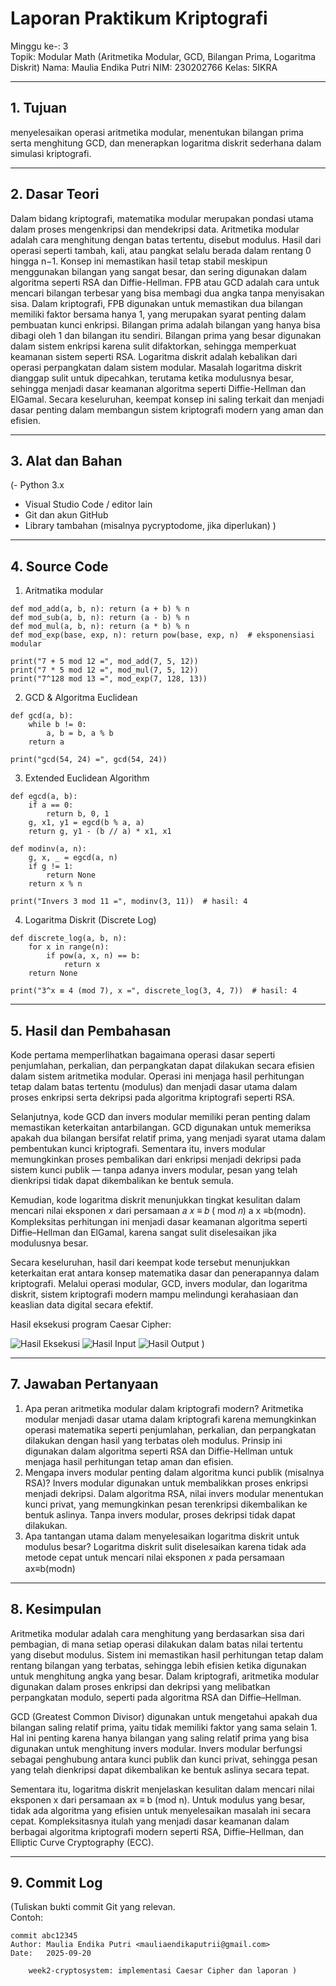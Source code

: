# Laporan Praktikum Kriptografi
Minggu ke-: 3  
Topik:  Modular Math (Aritmetika Modular, GCD, Bilangan Prima, Logaritma Diskrit) 
Nama: Maulia Endika Putri 
NIM: 230202766
Kelas: 5IKRA  

---

## 1. Tujuan
menyelesaikan operasi aritmetika modular, menentukan bilangan prima serta menghitung GCD, dan menerapkan logaritma diskrit sederhana dalam simulasi kriptografi.

---

## 2. Dasar Teori
Dalam bidang kriptografi, matematika modular merupakan pondasi utama dalam proses mengenkripsi dan mendekripsi data.
Aritmetika modular adalah cara menghitung dengan batas tertentu, disebut modulus.
Hasil dari operasi seperti tambah, kali, atau pangkat selalu berada dalam rentang 0 hingga n−1. Konsep ini memastikan hasil tetap stabil meskipun menggunakan bilangan yang sangat besar, dan sering digunakan dalam algoritma seperti RSA dan Diffie-Hellman.
FPB atau GCD adalah cara untuk mencari bilangan terbesar yang bisa membagi dua angka tanpa menyisakan sisa.
Dalam kriptografi, FPB digunakan untuk memastikan dua bilangan memiliki faktor bersama hanya 1, yang merupakan syarat penting dalam pembuatan kunci enkripsi.
Bilangan prima adalah bilangan yang hanya bisa dibagi oleh 1 dan bilangan itu sendiri.
Bilangan prima yang besar digunakan dalam sistem enkripsi karena sulit difaktorkan, sehingga memperkuat keamanan sistem seperti RSA.
Logaritma diskrit adalah kebalikan dari operasi perpangkatan dalam sistem modular.
Masalah logaritma diskrit dianggap sulit untuk dipecahkan, terutama ketika modulusnya besar, sehingga menjadi dasar keamanan algoritma seperti Diffie-Hellman dan ElGamal.
Secara keseluruhan, keempat konsep ini saling terkait dan menjadi dasar penting dalam membangun sistem kriptografi modern yang aman dan efisien.

---

## 3. Alat dan Bahan
(- Python 3.x  
- Visual Studio Code / editor lain  
- Git dan akun GitHub  
- Library tambahan (misalnya pycryptodome, jika diperlukan)  )

---

## 4. Source Code
1. Aritmatika modular
```
def mod_add(a, b, n): return (a + b) % n
def mod_sub(a, b, n): return (a - b) % n
def mod_mul(a, b, n): return (a * b) % n
def mod_exp(base, exp, n): return pow(base, exp, n)  # eksponensiasi modular

print("7 + 5 mod 12 =", mod_add(7, 5, 12))
print("7 * 5 mod 12 =", mod_mul(7, 5, 12))
print("7^128 mod 13 =", mod_exp(7, 128, 13))
```
2. GCD & Algoritma Euclidean
```
def gcd(a, b):
    while b != 0:
        a, b = b, a % b
    return a

print("gcd(54, 24) =", gcd(54, 24))
```
3. Extended Euclidean Algorithm
```
def egcd(a, b):
    if a == 0:
        return b, 0, 1
    g, x1, y1 = egcd(b % a, a)
    return g, y1 - (b // a) * x1, x1

def modinv(a, n):
    g, x, _ = egcd(a, n)
    if g != 1:
        return None
    return x % n

print("Invers 3 mod 11 =", modinv(3, 11))  # hasil: 4
```
4. Logaritma Diskrit (Discrete Log)
```
def discrete_log(a, b, n):
    for x in range(n):
        if pow(a, x, n) == b:
            return x
    return None

print("3^x ≡ 4 (mod 7), x =", discrete_log(3, 4, 7))  # hasil: 4
```
---

## 5. Hasil dan Pembahasan
Kode pertama memperlihatkan bagaimana operasi dasar seperti penjumlahan, perkalian, dan perpangkatan dapat dilakukan secara efisien dalam sistem aritmetika modular. Operasi ini menjaga hasil perhitungan tetap dalam batas tertentu (modulus) dan menjadi dasar utama dalam proses enkripsi serta dekripsi pada algoritma kriptografi seperti RSA.

Selanjutnya, kode GCD dan invers modular memiliki peran penting dalam memastikan keterkaitan antarbilangan. GCD digunakan untuk memeriksa apakah dua bilangan bersifat relatif prima, yang menjadi syarat utama dalam pembentukan kunci kriptografi. Sementara itu, invers modular memungkinkan proses pembalikan dari enkripsi menjadi dekripsi pada sistem kunci publik — tanpa adanya invers modular, pesan yang telah dienkripsi tidak dapat dikembalikan ke bentuk semula.

Kemudian, kode logaritma diskrit menunjukkan tingkat kesulitan dalam mencari nilai eksponen 𝑥 dari persamaan 𝑎 𝑥 ≡ 𝑏 ( mod 𝑛) a x ≡b(modn). Kompleksitas perhitungan ini menjadi dasar keamanan algoritma seperti Diffie–Hellman dan ElGamal, karena sangat sulit diselesaikan jika modulusnya besar.

Secara keseluruhan, hasil dari keempat kode tersebut menunjukkan keterkaitan erat antara konsep matematika dasar dan penerapannya dalam kriptografi. Melalui operasi modular, GCD, invers modular, dan logaritma diskrit, sistem kriptografi modern mampu melindungi kerahasiaan dan keaslian data digital secara efektif.

Hasil eksekusi program Caesar Cipher:

![Hasil Eksekusi](screenshots/output.png)
![Hasil Input](screenshots/input.png)
![Hasil Output](screenshots/output.png)
)

---

## 7. Jawaban Pertanyaan
1. Apa peran aritmetika modular dalam kriptografi modern? Aritmetika modular menjadi dasar utama dalam kriptografi karena memungkinkan operasi matematika seperti penjumlahan, perkalian, dan perpangkatan dilakukan dengan hasil yang terbatas oleh modulus. Prinsip ini digunakan dalam algoritma seperti RSA dan Diffie-Hellman untuk menjaga hasil perhitungan tetap aman dan efisien.
2. Mengapa invers modular penting dalam algoritma kunci publik (misalnya RSA)? Invers modular digunakan untuk membalikkan proses enkripsi menjadi dekripsi. Dalam algoritma RSA, nilai invers modular menentukan kunci privat, yang memungkinkan pesan terenkripsi dikembalikan ke bentuk aslinya. Tanpa invers modular, proses dekripsi tidak dapat dilakukan.
3. Apa tantangan utama dalam menyelesaikan logaritma diskrit untuk modulus besar? Logaritma diskrit sulit diselesaikan karena tidak ada metode cepat untuk mencari nilai eksponen 
𝑥 pada persamaan ax≡b(modn)
---

## 8. Kesimpulan
Aritmetika modular adalah cara menghitung yang berdasarkan sisa dari pembagian, di mana setiap operasi dilakukan dalam batas nilai tertentu yang disebut modulus. Sistem ini memastikan hasil perhitungan tetap dalam rentang bilangan yang terbatas, sehingga lebih efisien ketika digunakan untuk menghitung angka yang besar. Dalam kriptografi, aritmetika modular digunakan dalam proses enkripsi dan dekripsi yang melibatkan perpangkatan modulo, seperti pada algoritma RSA dan Diffie–Hellman.

GCD (Greatest Common Divisor) digunakan untuk mengetahui apakah dua bilangan saling relatif prima, yaitu tidak memiliki faktor yang sama selain 1.
Hal ini penting karena hanya bilangan yang saling relatif prima yang bisa digunakan untuk menghitung invers modular. Invers modular berfungsi sebagai penghubung antara kunci publik dan kunci privat, sehingga pesan yang telah dienkripsi dapat dikembalikan ke bentuk aslinya secara tepat.

Sementara itu, logaritma diskrit menjelaskan kesulitan dalam mencari nilai eksponen x dari persamaan ax ≡ b (mod n).
Untuk modulus yang besar, tidak ada algoritma yang efisien untuk menyelesaikan masalah ini secara cepat. Kompleksitasnya itulah yang menjadi dasar keamanan dalam berbagai algoritma kriptografi modern seperti RSA, Diffie–Hellman, dan Elliptic Curve Cryptography (ECC).

---

## 9. Commit Log
(Tuliskan bukti commit Git yang relevan.  
Contoh:
```
commit abc12345
Author: Maulia Endika Putri <mauliaendikaputrii@gmail.com>
Date:   2025-09-20

    week2-cryptosystem: implementasi Caesar Cipher dan laporan )
```
